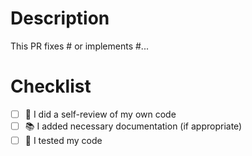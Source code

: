 # Description

This PR fixes #<issue number> or implements #<feature number>...

# Checklist

- [ ] 👀 I did a self-review of my own code
- [ ] 📚 I added necessary documentation (if appropriate)
- [ ] 🧪 I tested my code
